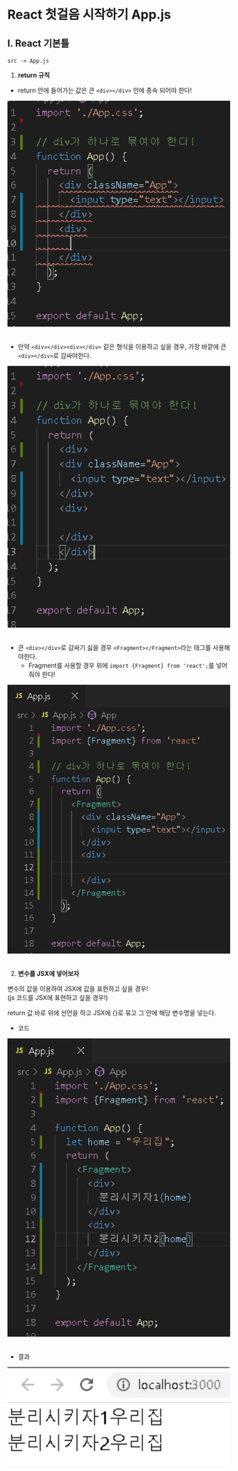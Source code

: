 # React 첫걸음 시작하기 App.js

## I. React 기본틀

~~~
src -> App.js
~~~

1. **return 규칙**

- return 안에 들어가는 값은 큰 `<div></div>` 안에 종속 되어야 한다!

<img src="https://github.com/cwadven/react_study/blob/master/assets/seq1.PNG" alt="react" width="500"/><br><br>

- 만약 `<div></div><div></div>` 같은 형식을 이용하고 싶을 경우, 가장 바깥에 큰 `<div></div>`로 감싸야한다.

<img src="https://github.com/cwadven/react_study/blob/master/assets/seq2.PNG" alt="react" width="500"/><br><br>

- 큰 `<div></div>`로 감싸기 싫을 경우 `<Fragment></Fragment>`라는 태그를 사용해야한다.
    - Fragment를 사용할 경우 위에 `import {Fragment} from 'react';`를 넣어줘야 한다!

<img src="https://github.com/cwadven/react_study/blob/master/assets/seq3.PNG" alt="react" width="500"/><br><br>


2. **변수를 JSX에 넣어보자**

변수의 값을 이용하여 JSX에 값을 표현하고 싶을 경우!<br>
(js 코드를 JSX에 표현하고 싶을 경우!)

return 값 바로 위에 선언을 하고 JSX에 {}로 묶고 그 안에 해당 변수명을 넣는다.

- 코드

<img src="https://github.com/cwadven/react_study/blob/master/assets/seq03.PNG" alt="react" width="500"/><br><br>

- 결과

<img src="https://github.com/cwadven/react_study/blob/master/assets/seq003.PNG" alt="react" width="500"/><br><br>